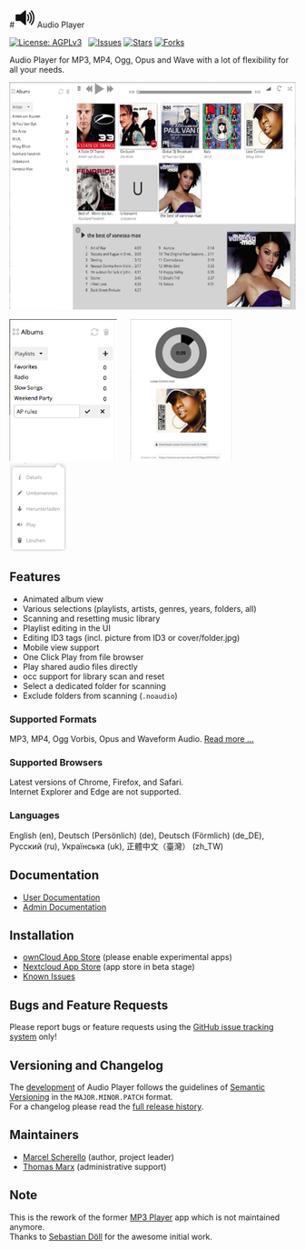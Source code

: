#![Icon](https://github.com/rello/screenshots/blob/master/Audioplayer_Icon_30.png) Audio Player

[![License: AGPLv3](https://img.shields.io/badge/License-AGPLv3-blue.svg)](http://www.gnu.org/licenses/agpl-3.0)   [![Issues](https://img.shields.io/github/issues/rello/audioplayer.svg)](https://github.com/rello/audioplayer/issues) [![Stars](https://img.shields.io/github/stars/rello/audioplayer.svg)](https://github.com/rello/audioplayer/stargazers) [![Forks](https://img.shields.io/github/forks/rello/audioplayer.svg)](https://github.com/rello/audioplayer/network)

Audio Player for MP3, MP4, Ogg, Opus and Wave with a lot of flexibility for all your needs.

<img src="https://github.com/rello/screenshots/blob/master/audioplayer_main.png" alt="Main" width="599" height="400" title="Main">

<img src="https://github.com/rello/screenshots/blob/master/audioplayer_lists.png" alt="Navigation" width="189" height="250" title="Navigation">     
<img src="https://github.com/rello/screenshots/blob/master/audioplayer_share.png" alt="Share Player" width="179" height="250" title="Share Player">     
<img src="https://github.com/rello/screenshots/blob/master/audioplayer_actions.png" alt="Action Menu" width="100" height="156" title="Action Menu">

## Features
- Animated album view
- Various selections (playlists, artists, genres, years, folders, all)
- Scanning and resetting music library
- Playlist editing in the UI
- Editing ID3 tags (incl. picture from ID3 or cover/folder.jpg)
- Mobile view support
- One Click Play from file browser
- Play shared audio files directly
- occ support for library scan and reset
- Select a dedicated folder for scanning
- Exclude folders from scanning (`.noaudio`)

### Supported Formats
MP3, MP4, Ogg Vorbis, Opus and Waveform Audio. [Read more …](https://github.com/rello/audioplayer/wiki/audio-files-and-mime-types)

### Supported Browsers
Latest versions of Chrome, Firefox, and Safari.  
Internet Explorer and Edge are not supported.

### Languages
English (en), Deutsch (Persönlich) (de), Deutsch (Förmlich) (de_DE), Русский (ru), Українська (uk), 正體中文（臺灣） (zh_TW)

## Documentation
- [User Documentation](https://github.com/rello/audioplayer/wiki#user-documentation)
- [Admin Documentation](https://github.com/rello/audioplayer/wiki#admin-documentation)

## Installation
- [ownCloud App Store](https://apps.owncloud.com/content/show.php?content=174738) (please enable experimental apps)
- [Nextcloud App Store](https://apps.nextcloud.com/apps/audioplayer) (app store in beta stage)
- [Known Issues](https://github.com/rello/audioplayer/wiki/installation-instructions#known-issues)

## Bugs and Feature Requests
Please report bugs or feature requests using the [GitHub issue tracking system](https://github.com/rello/audioplayer/issues) only!

## Versioning and Changelog
The [development](https://github.com/rello/audioplayer/wiki#development) of Audio Player follows the guidelines of [Semantic Versioning](http://semver.org/) in the `MAJOR.MINOR.PATCH` format.  
For a changelog please read the [full release history](https://github.com/rello/audioplayer/blob/master/CHANGELOG.md).

## Maintainers
- [Marcel Scherello](https://github.com/rello) (author, project leader)
- [Thomas Marx](https://github.com/xramsamoht) (administrative support)

## Note
This is the rework of the former [MP3 Player](https://github.com/libasys/audios) app which is not maintained anymore.  
Thanks to [Sebastian Döll](https://github.com/libasys) for the awesome initial work.
